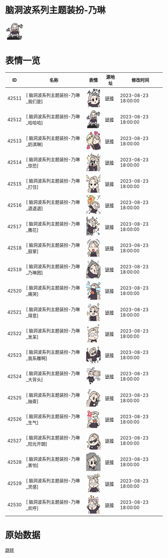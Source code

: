 #  脑洞波系列主题装扮-乃琳

<img src="./cover.png" height="60" alt="cover" />

# 表情一览

|ID|名称|表情|源地址|修改时间|
|----|----|----|----|----|
|42511|[ 脑洞波系列主题装扮-乃琳_我们是]|<img src="./pic/042511_%5B 脑洞波系列主题装扮-乃琳_我们是%5D.png" height="60" alt="我们是"/>|[链接](https://i0.hdslb.com/bfs/garb/af5b851847492ab2d636a0adb590026deb59839f.png)|2023-08-23 18:00:00|
|42512|[ 脑洞波系列主题装扮-乃琳_哈哈哈]|<img src="./pic/042512_%5B 脑洞波系列主题装扮-乃琳_哈哈哈%5D.png" height="60" alt="哈哈哈"/>|[链接](https://i0.hdslb.com/bfs/garb/e3cf31fad1e6f92f6f27a43e19d6a4b3c8d36a17.png)|2023-08-23 18:00:00|
|42513|[ 脑洞波系列主题装扮-乃琳_奶淇琳]|<img src="./pic/042513_%5B 脑洞波系列主题装扮-乃琳_奶淇琳%5D.png" height="60" alt="奶淇琳"/>|[链接](https://i0.hdslb.com/bfs/garb/5dc7370cb2b1055ca7d10e31401b5d72fbb54e07.png)|2023-08-23 18:00:00|
|42514|[ 脑洞波系列主题装扮-乃琳_惊恐]|<img src="./pic/042514_%5B 脑洞波系列主题装扮-乃琳_惊恐%5D.png" height="60" alt="惊恐"/>|[链接](https://i0.hdslb.com/bfs/garb/b0a5ac9188486a6f6d8bd96e9c1c932343e61849.png)|2023-08-23 18:00:00|
|42515|[ 脑洞波系列主题装扮-乃琳_打住]|<img src="./pic/042515_%5B 脑洞波系列主题装扮-乃琳_打住%5D.png" height="60" alt="打住"/>|[链接](https://i0.hdslb.com/bfs/garb/cb72c76d6fbb135a8bfb616c59bc53798142a188.png)|2023-08-23 18:00:00|
|42516|[ 脑洞波系列主题装扮-乃琳_退退退]|<img src="./pic/042516_%5B 脑洞波系列主题装扮-乃琳_退退退%5D.png" height="60" alt="退退退"/>|[链接](https://i0.hdslb.com/bfs/garb/07cdb82438055c96f31e1ca20fe9d3351bca75df.png)|2023-08-23 18:00:00|
|42517|[ 脑洞波系列主题装扮-乃琳_撒花]|<img src="./pic/042517_%5B 脑洞波系列主题装扮-乃琳_撒花%5D.png" height="60" alt="撒花"/>|[链接](https://i0.hdslb.com/bfs/garb/f2253d8b00601d82442a30b4d8d4a9435d64ecf5.png)|2023-08-23 18:00:00|
|42518|[ 脑洞波系列主题装扮-乃琳_鼓掌]|<img src="./pic/042518_%5B 脑洞波系列主题装扮-乃琳_鼓掌%5D.png" height="60" alt="鼓掌"/>|[链接](https://i0.hdslb.com/bfs/garb/655592613c009221ef94ece9ead05b95a6a6fcb2.png)|2023-08-23 18:00:00|
|42519|[ 脑洞波系列主题装扮-乃琳_乃琳困]|<img src="./pic/042519_%5B 脑洞波系列主题装扮-乃琳_乃琳困%5D.png" height="60" alt="乃琳困"/>|[链接](https://i0.hdslb.com/bfs/garb/47ec0f06d009169bad7938d83d06a7177e4212ee.png)|2023-08-23 18:00:00|
|42520|[ 脑洞波系列主题装扮-乃琳_痛哭]|<img src="./pic/042520_%5B 脑洞波系列主题装扮-乃琳_痛哭%5D.png" height="60" alt="痛哭"/>|[链接](https://i0.hdslb.com/bfs/garb/f0fc7ac34c3e06a512d099cc8c8ba2507445701b.png)|2023-08-23 18:00:00|
|42521|[ 脑洞波系列主题装扮-乃琳_得意]|<img src="./pic/042521_%5B 脑洞波系列主题装扮-乃琳_得意%5D.png" height="60" alt="得意"/>|[链接](https://i0.hdslb.com/bfs/garb/bc947fcec645f64b8d0f503473d12f11c89e680c.png)|2023-08-23 18:00:00|
|42522|[ 脑洞波系列主题装扮-乃琳_发呆]|<img src="./pic/042522_%5B 脑洞波系列主题装扮-乃琳_发呆%5D.png" height="60" alt="发呆"/>|[链接](https://i0.hdslb.com/bfs/garb/8b960a860d353677820a5b9e73bc2a5919ecc71e.png)|2023-08-23 18:00:00|
|42523|[ 脑洞波系列主题装扮-乃琳_我系雕啊]|<img src="./pic/042523_%5B 脑洞波系列主题装扮-乃琳_我系雕啊%5D.png" height="60" alt="我系雕啊"/>|[链接](https://i0.hdslb.com/bfs/garb/7e5ffdc13081aaac3f99d04be92120faa453172d.png)|2023-08-23 18:00:00|
|42524|[ 脑洞波系列主题装扮-乃琳_大背头]|<img src="./pic/042524_%5B 脑洞波系列主题装扮-乃琳_大背头%5D.png" height="60" alt="大背头"/>|[链接](https://i0.hdslb.com/bfs/garb/55bc1523d8865ee5fe4eb28eedb2c695d264f73d.png)|2023-08-23 18:00:00|
|42525|[ 脑洞波系列主题装扮-乃琳_抽查]|<img src="./pic/042525_%5B 脑洞波系列主题装扮-乃琳_抽查%5D.png" height="60" alt="抽查"/>|[链接](https://i0.hdslb.com/bfs/garb/aa88491b26fb5c12328b063508aa32c91b756b32.png)|2023-08-23 18:00:00|
|42526|[ 脑洞波系列主题装扮-乃琳_生气]|<img src="./pic/042526_%5B 脑洞波系列主题装扮-乃琳_生气%5D.png" height="60" alt="生气"/>|[链接](https://i0.hdslb.com/bfs/garb/453df5e33a2380642cc496894403c4b955bceb56.png)|2023-08-23 18:00:00|
|42527|[ 脑洞波系列主题装扮-乃琳_阳光开朗]|<img src="./pic/042527_%5B 脑洞波系列主题装扮-乃琳_阳光开朗%5D.png" height="60" alt="阳光开朗"/>|[链接](https://i0.hdslb.com/bfs/garb/2a46a1852f33a7cd427e8c0c5f6c1a4605c65fc0.png)|2023-08-23 18:00:00|
|42528|[ 脑洞波系列主题装扮-乃琳_害怕]|<img src="./pic/042528_%5B 脑洞波系列主题装扮-乃琳_害怕%5D.png" height="60" alt="害怕"/>|[链接](https://i0.hdslb.com/bfs/garb/b6dad35d23bcbf1468218c5d04eb94b038b0fc71.png)|2023-08-23 18:00:00|
|42529|[ 脑洞波系列主题装扮-乃琳_灵感]|<img src="./pic/042529_%5B 脑洞波系列主题装扮-乃琳_灵感%5D.png" height="60" alt="灵感"/>|[链接](https://i0.hdslb.com/bfs/garb/854182e8b6e9bdcd55f97752d537c1a496eed1ed.png)|2023-08-23 18:00:00|
|42530|[ 脑洞波系列主题装扮-乃琳_欢呼]|<img src="./pic/042530_%5B 脑洞波系列主题装扮-乃琳_欢呼%5D.png" height="60" alt="欢呼"/>|[链接](https://i0.hdslb.com/bfs/garb/2c2a68590b7db7ad972a5c094a5cd4fd4e11a9d0.png)|2023-08-23 18:00:00|

# 原始数据

[跳转](./raw.json)

